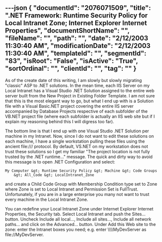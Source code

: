 ---json
{
  "documentId": "2076071509",
  "title": ".NET Framework: Runtime Security Policy for Local Intranet Zone; Internet Explorer Internet Properties",
  "documentShortName": "",
  "fileName": "",
  "path": "",
  "date": "2/12/2003 11:30:40 AM",
  "modificationDate": "2/12/2003 11:30:40 AM",
  "templateId": "",
  "segmentId": "83",
  "isRoot": "False",
  "isActive": "True",
  "sortOrdinal": "",
  "clientId": "",
  "tag": ""
}
---

As of the create date of this writing, I am slowly but slowly migrating &quot;classic&quot; ASP to .NET solutions. In the mean time, each IIS Server on my Local Intranet has a Visual Studio .NET Solution assigned to the entire web server built from the New Project in Existing Folder Template. I am not sure that this is the most elegant way to go, but  what I end up with is a Solution file with a Visual Basic.NET project covering the entire IIS server accompanied by Database Projects respective of each subfolder of the VB.NET project file (where each subfolder is actually an IIS web site but if I explain my reasoning behind this I will digress too far).

The bottom line is that I end up with one Visual Studio .NET Solution per machine in my Intranet. Now, since I do not want to edit these solutions on each machine, I have a single workstation pulling these files using the ancient file:/// protocol. By default, VS.NET on my workstation does not trust these solutions so I get my familiar &quot;The project location is not fully trusted by the .NET runtime…&quot; message. The quick and dirty way to avoid this message is to open .NET Configuration and select:

    My Computer &gt; Runtime Security Policy &gt; Machine &gt; Code Groups
        &gt; All_Code &gt; LocalIntranet_Zone

and create a Child Code Group with Membership Condition type set to Zone where Zone is set to Local Intranet and Permission Set is FullTrust. Unfortunately, if you are in a large enterprise you many not want to trust every machine in the Local Intranet Zone.

You can redefine your Local Intranet Zone under Internet Explorer Internet Properties, the Security tab. Select Local Intranet and push the Sites… button. Uncheck Include all local…, Include all sites…, Include all network paths… and click on the Advanced… button. Under Add this Web site to the zone: enter the Intranet boxes you need; e.g. enter &bsol;&bsol;&bsol;&bsol;MyDevServer as file://MyDevServer.

